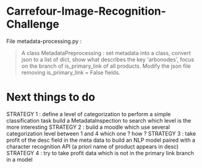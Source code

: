 # Carrefour-Image-Recognition-Challenge

File metadata-processing.py : 
> A class MetadataPreprocessing : set metadata into a class, convert json to a list of dict, show what describes the key 'arbonodes', focus on the branch of is_primary_link of all products. Modify the json file removing is_primary_link = False fields.


Next things to do
=================
STRATEGY 1 :
   define a level of categorization to perform a simple classification task
   build a MetadataInspection to search which level is the more interesting
STRATEGY 2 :
   build a moodle which use several categorization level between 1 and 4
   which one ? how ?
STRATEGY 3 :
   take profit of the desc field in the meta data to build an NLP model paired
   with a character recognition API (a priori name of product appears in desc)
STRATEGY 4 :
   try to take profit data which is not in the primary link branch in a model
